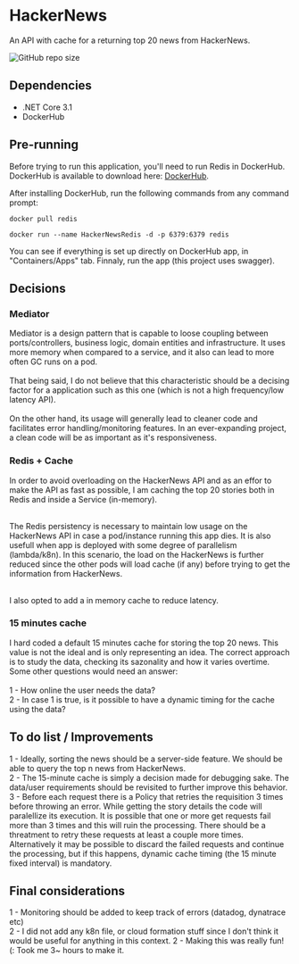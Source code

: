 # HackerNews
An API with cache for a returning top 20 news from HackerNews.

![GitHub repo size](https://img.shields.io/github/repo-size/grgoncal/HackerNews?style=flat-square)

## Dependencies

- .NET Core 3.1
- DockerHub

## Pre-running

Before trying to run this application, you'll need to run Redis in DockerHub. DockerHub is available to download here: [DockerHub](https://hub.docker.com/editions/community/docker-ce-desktop-windows).

After installing DockerHub, run the following commands from any command prompt:

```
docker pull redis
```

```
docker run --name HackerNewsRedis -d -p 6379:6379 redis
```

You can see if everything is set up directly on DockerHub app, in "Containers/Apps" tab. Finnaly, run the app (this project uses swagger).

## Decisions

### Mediator
Mediator is a design pattern that is capable to loose coupling between ports/controllers, business logic, domain entities and infrastructure. It uses more memory when compared to a service, and it also can lead to more often GC runs on a pod.<br><br>
That being said, I do not believe that this characteristic should be a decising factor for a application such as this one (which is not a high frequency/low latency API). <br><br>
On the other hand, its usage will generally lead to cleaner code and facilitates error handling/monitoring features. In an ever-expanding project, a clean code will be as important as it's responsiveness.

### Redis + Cache
In order to avoid overloading on the HackerNews API and as an effor to make the API as fast as possible, I am caching the top 20 stories both in Redis and inside a Service (in-memory). <br><br>

The Redis persistency is necessary to maintain low usage on the HackerNews API in case a pod/instance running this app dies. It is also usefull when app is deployed with some degree of parallelism (lambda/k8n). In this scenario, the load on the HackerNews is further reduced since the other pods will load cache (if any) before trying to get the information from HackerNews.  <br><br>

I also opted to add a in memory cache to reduce latency.

### 15 minutes cache
I hard coded a default 15 minutes cache for storing the top 20 news. This value is not the ideal and is only representing an idea. The correct approach is to study the data, checking its sazonality and how it varies overtime. Some other questions would need an answer: <br><br>
1 - How online the user needs the data? <br>
2 - In case 1 is true, is it possible to have a dynamic timing for the cache using the data? 

## To do list / Improvements

1 - Ideally, sorting the news should be a server-side feature. We should be able to query the top n news from HackerNews.<br>
2 - The 15-minute cache is simply a decision made for debugging sake. The data/user requirements should be revisited to further improve this behavior.<br>
3 - Before each request there is a Policy that retries the requisition 3 times before throwing an error. While getting the story details the code will paralellize its execution. It is
possible that one or more get requests fail more than 3 times and this will ruin the processing. There should be a threatment to retry these requests at least a couple more 
times. Alternatively it may be possible to discard the failed requests and continue the processing, but if this happens, dynamic cache timing (the 15 minute fixed interval) 
is mandatory.<br>

## Final considerations

1 - Monitoring should be added to keep track of errors (datadog, dynatrace etc)<br>
2 - I did not add any k8n file, or cloud formation stuff since I don't think it would be useful for anything in this context.
2 - Making this was really fun! (: Took me 3~ hours to make it. 
